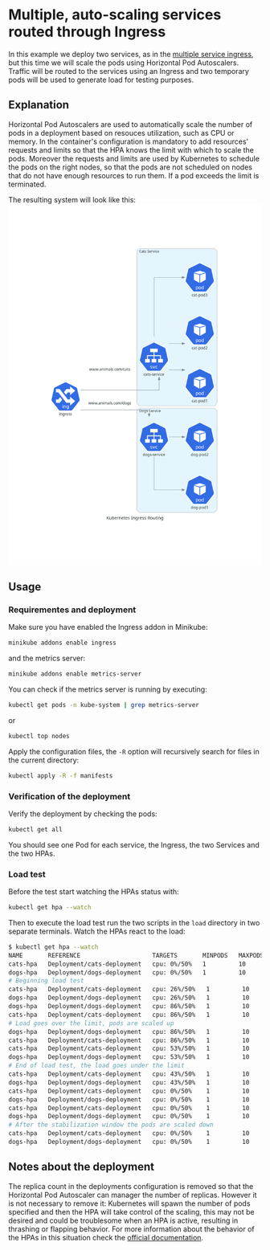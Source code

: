 # Multiple, auto-scaling services routed through Ingress
In this example we deploy two services, as in the [multiple service ingress](../multiple-ingress), but this time we will scale the pods using Horizontal Pod Autoscalers. Traffic will be routed to the services using an Ingress and two temporary pods will be used to generate load for testing purposes.

## Explanation
Horizontal Pod Autoscalers are used to automatically scale the number of pods in a deployment based on resouces utilization, such as CPU or memory. In the container's configuration is mandatory to add resources' requests and limits so that the HPA knows the limit with which to scale the pods. Moreover the requests and limits are used by Kubernetes to schedule the pods on the right nodes, so that the pods are not scheduled on nodes that do not have enough resources to run them. If a pod exceeds the limit is terminated.

The resulting system will look like this:
![System diagram](diagram.jpg)

## Usage

### Requirementes and deployment
Make sure you have enabled the Ingress addon in Minikube:
```bash
minikube addons enable ingress
```
and the metrics server:
```bash
minikube addons enable metrics-server
```
You can check if the metrics server is running by executing:
```bash
kubectl get pods -n kube-system | grep metrics-server
```
or
```bash
kubectl top nodes
```
Apply the configuration files, the `-R` option will recursively search for files in the current directory:
```bash
kubectl apply -R -f manifests
```

### Verification of the deployment
Verify the deployment by checking the pods:
```bash
kubectl get all
```
You should see one Pod for each service, the Ingress, the two Services and the two HPAs.
### Load test
Before the test start watching the HPAs status with:
```bash
kubectl get hpa --watch
```
Then to execute the load test run the two scripts in the `load` directory in two separate terminals.
Watch the HPAs react to the load: 
```bash
$ kubectl get hpa --watch
NAME       REFERENCE                    TARGETS       MINPODS   MAXPODS   REPLICAS   AGE
cats-hpa   Deployment/cats-deployment   cpu: 0%/50%   1         10        1          50m
dogs-hpa   Deployment/dogs-deployment   cpu: 0%/50%   1         10        1          50m
# Beginning load test
cats-hpa   Deployment/cats-deployment   cpu: 26%/50%   1         10        1          51m
dogs-hpa   Deployment/dogs-deployment   cpu: 26%/50%   1         10        1          51m
dogs-hpa   Deployment/dogs-deployment   cpu: 86%/50%   1         10        1          52m
cats-hpa   Deployment/cats-deployment   cpu: 86%/50%   1         10        1          52m
# Load goes over the limit, pods are scaled up
dogs-hpa   Deployment/dogs-deployment   cpu: 86%/50%   1         10        2          52m
cats-hpa   Deployment/cats-deployment   cpu: 86%/50%   1         10        2          52m
cats-hpa   Deployment/cats-deployment   cpu: 53%/50%   1         10        2          53m
dogs-hpa   Deployment/dogs-deployment   cpu: 53%/50%   1         10        2          53m
# End of load test, the load goes under the limit
cats-hpa   Deployment/cats-deployment   cpu: 43%/50%   1         10        2          54m
dogs-hpa   Deployment/dogs-deployment   cpu: 43%/50%   1         10        2          54m
cats-hpa   Deployment/cats-deployment   cpu: 0%/50%    1         10        2          55m
dogs-hpa   Deployment/dogs-deployment   cpu: 0%/50%    1         10        2          55m
cats-hpa   Deployment/cats-deployment   cpu: 0%/50%    1         10        2          59m
dogs-hpa   Deployment/dogs-deployment   cpu: 0%/50%    1         10        2          59m
# After the stabilization window the pods are scaled down
cats-hpa   Deployment/cats-deployment   cpu: 0%/50%    1         10        1          60m
dogs-hpa   Deployment/dogs-deployment   cpu: 0%/50%    1         10        1          60m
```

## Notes about the deployment
The replica count in the deployments configuration is removed so that the Horizontal Pod Autoscaler can manager the number of replicas. However it is not necessary to remove it: Kubernetes will spawn the number of pods specified and then the HPA will take control of the scaling, this may not be desired and could be troublesome when an HPA is active, resulting in thrashing or flapping behavior.
For more information about the behavior of the HPAs in this situation check the [official documentation](https://kubernetes.io/docs/tasks/run-application/horizontal-pod-autoscale/#migrating-deployments-and-statefulsets-to-horizontal-autoscaling).
